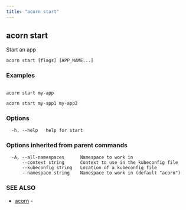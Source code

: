 ```yaml
---
title: "acorn start"
---
```

## acorn start

Start an app

```
acorn start [flags] [APP_NAME...]
```

### Examples

```

acorn start my-app

acorn start my-app1 my-app2
```

### Options

```
  -h, --help   help for start
```

### Options inherited from parent commands

```
  -A, --all-namespaces      Namespace to work in
      --context string      Context to use in the kubeconfig file
      --kubeconfig string   Location of a kubeconfig file
      --namespace string    Namespace to work in (default "acorn")
```

### SEE ALSO

* [acorn](acorn.md)	 - 

